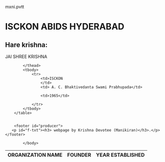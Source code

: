 <html>
    <head>
        mxni.pvtt
    </head>
    <body style="background:url('MAGIC.jpg'); background-position:center; background-repeat:no-repeat ; background-attachment: fixed; background-size: cover ;"> 
        <h1>ISCKON ABIDS HYDERABAD</h1>
        <h2>Hare krishna:</h2>
        <nav>JAI SHREE KRISHNA</nav>
        <table> 
            <thead>
                <th>ORGANIZATION NAME
                </th>
                <th>FOUNDER</th>
                <th>YEAR ESTABLISHED</th>
               
               
            </thead>
            <tbody>
                <tr>
                    <td>ISCKON
                    </td>
                    <td> A. C. Bhaktivedanta Swami Prabhupada</td>
                    
                    <td>1965</td>
                    
                </tr>
            </tbody>
        </table> 
       
        
        <footer id="producer">
       <p id="f-txt"><h3> webpage by Krishna Devotee (Manikiran)</h3>.</p>
    </footer>
         
            </body>
</html>

